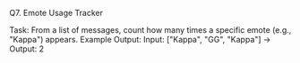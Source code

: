 Q7. Emote Usage Tracker

Task: From a list of messages, count how many times a specific emote (e.g., "Kappa") appears.
Example Output:
Input: ["Kappa", "GG", "Kappa"] → Output: 2